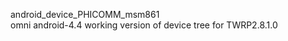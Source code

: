 android_device_PHICOMM_msm861<br>
omni android-4.4 working version of device tree for TWRP2.8.1.0<br>
